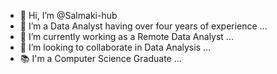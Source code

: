 - 👋 Hi, I’m @Salmaki-hub
- 👀 I’m a Data Analyst having over four years of experience ...
- 🌱 I’m currently working as a Remote Data Analyst ...
- 💞️ I’m looking to collaborate in Data Analysis ...
- 📚 I'm a Computer Science Graduate ...
<!---
Salmaki-hub/Salmaki-hub is a ✨ special ✨ repository because its `README.md` (this file) appears on your GitHub profile.
You can click the Preview link to take a look at your changes.
--->
